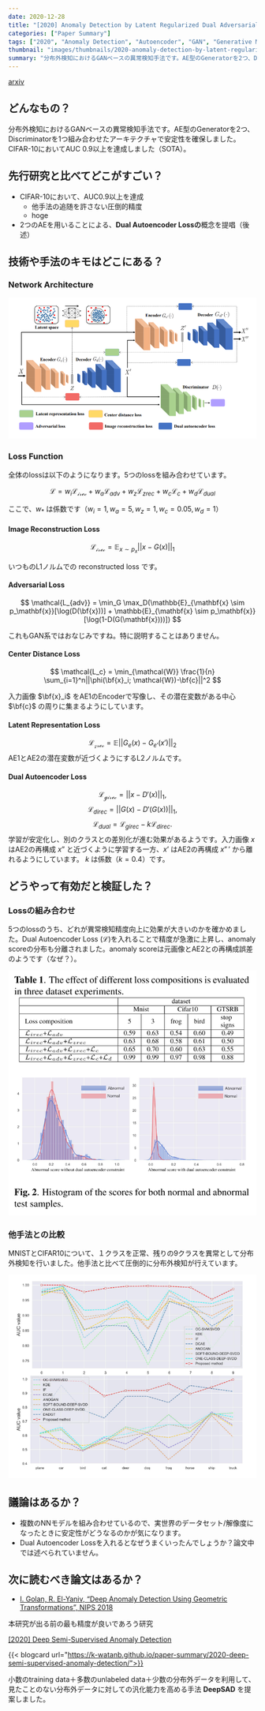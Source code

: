 ```yaml
---
date: 2020-12-28
title: "[2020] Anomaly Detection by Latent Regularized Dual Adversarial Networks"
categories: ["Paper Summary"]
tags: ["2020", "Anomaly Detection", "Autoencoder", "GAN", "Generative Model", "Image Anomaly Detection", "Out of Distribution", "Semi-Supervised", "Latent Regularizer"]
thumbnail: "images/thumbnails/2020-anomaly-detection-by-latent-regularized-dual-adversarial-networks.png"
summary: "分布外検知におけるGANベースの異常検知手法です。AE型のGeneratorを2つ、Discriminatorを1つ組み合わせたアーキテクチャで安定性を確保しました。"
---
```


[arxiv](https://arxiv.org/abs/2002.01607)

## どんなもの？

分布外検知におけるGANベースの異常検知手法です。AE型のGeneratorを2つ、Discriminatorを1つ組み合わせたアーキテクチャで安定性を確保しました。CIFAR-10においてAUC 0.9以上を達成しました（SOTA）。

## 先行研究と比べてどこがすごい？

-   CIFAR-10において、AUC0.9以上を達成
    -   他手法の追随を許さない圧倒的精度
    -   hoge
-   2つのAEを用いることによる、**Dual Autoencoder Lossの**概念を提唱（後述）

## 技術や手法のキモはどこにある？

### Network Architecture

![img](image-40.png)

### Loss Function

全体のlossは以下のようになります。5つのlossを組み合わせています。

$$
\mathcal{L} = w_i \mathcal{L_{irec}} + w_a \mathcal{L}_{adv} + w_z \mathcal{L}_{zrec} + w_c \mathcal{L}_c + w_d \mathcal{L}_{dual}
$$

ここで、$w_*$ は係数です（$w_i = 1, w_a = 5, w_z = 1, w_c = 0.05, w_d = 1$）

#### Image Reconstruction Loss

$$
\mathcal{L_{irec}} = \mathbb{E}_{x \sim p_x} ||x-G(x)||_1
$$

いつものL1ノルムでの reconstructed loss です。

#### Adversarial Loss

$$
\mathcal{L_{adv}} = \min_G \max_D(\mathbb{E}_{\mathbf{x} \sim p_\mathbf{x}}[\log(D(\bf{x}))] + \mathbb{E}_{\mathbf{x} \sim p_\mathbf{x}}[\log(1-D(G(\mathbf{x})))])
$$

これもGAN系ではおなじみですね。特に説明することはありません。

#### Center Distance Loss

$$
\mathcal{L_c} = \min_{\mathcal{W}} \frac{1}{n} \sum_{i=1}^n||\phi(\bf{x}_i; \mathcal{W})-\bf{c}||^2
$$

入力画像 $\bf{x}_i$ をAE1のEncoderで写像し、その潜在変数がある中心 $\bf{c}$ の周りに集まるようにしています。

#### Latent Representation Loss

$$
\mathcal{L_{zrec}} = \mathbb{E}||G_e(x) - G_{e'}(x')||_2
$$
AE1とAE2の潜在変数が近づくようにするL2ノルムです。

#### Dual Autoencoder Loss

$$
\mathcal{L_{girec}} = ||x-D'(x)||_1, 
$$
$$
\mathcal{L}_{direc} = ||G(x) - D'(G(x))||_1, 
$$
$$
\mathcal{L}_{dual} = \mathcal{L}_{girec} - k \mathcal{L}_{direc}.
$$
学習が安定化し、別のクラスとの差別化が進む効果があるようです。入力画像 $x$ はAE2の再構成 $x”$ と近づくように学習する一方、$x’$ はAE2の再構成 $x”’$ から離れるようにしています。 $k$ は係数（$k=0.4$）です。

## どうやって有効だと検証した？

### Lossの組み合わせ

5つのlossのうち、どれが異常検知精度向上に効果が大きいのかを確かめました。Dual Autoencoder Loss ($\mathcal{L}$)を入れることで精度が急激に上昇し、anomaly scoreの分布も分離されました。anomaly scoreは元画像とAE2との再構成誤差のようです（なぜ？）。

![img](image-41.png)

### 他手法との比較

MNISTとCIFAR10について、１クラスを正常、残りの9クラスを異常として分布外検知を行いました。他手法と比べて圧倒的に分布外検知が行えています。

![img](image-44.png)

## 議論はあるか？

-   複数のNNモデルを組み合わせているので、実世界のデータセット/解像度になったときに安定性がどうなるのかが気になります。
-   Dual Autoencoder Lossを入れるとなぜうまくいったんでしょうか？論文中では述べられていません。

## 次に読むべき論文はあるか？

-   [I. Golan, R. El-Yaniv, “Deep Anomaly Detection Using Geometric Transformations”, NIPS 2018](https://arxiv.org/abs/1805.10917)

本研究が出る前の最も精度が良いであろう研究

[[2020] Deep Semi-Supervised Anomaly Detection](/paper-summary/2020-deep-semi-supervised-anomaly-detection/)

{{< blogcard url="https://k-watanb.github.io/paper-summary/2020-deep-semi-supervised-anomaly-detection/">}}

小数のtraining data＋多数のunlabeled data＋少数の分布外データを利用して、見たことのない分布外データに対しての汎化能力を高める手法 **DeepSAD** を提案しました。